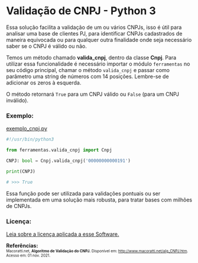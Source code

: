 # Validação de CNPJ - Python 3 

Essa solução facilita a validação de um ou vários CNPJs, isso é útil para analisar uma base de clientes PJ, para identificar CNPJs cadastrados de maneira equivocada ou para qualquer outra finalidade onde seja necessário saber se o CNPJ é válido ou não. 

Temos um método chamado **valida_cnpj**, dentro da classe **Cnpj**. Para utilizar essa funcionalidade é necessário importar o módulo ````ferramentas```` no seu código principal, chamar o método ````valida_cnpj```` e passar como parâmetro uma string de números com 14 posições. Lembre-se de adicionar os zeros à esquerda. 

O método retornará ````True```` para um CNPJ válido ou ````False```` (para um CNPJ inválido).

### Exemplo:

[exemplo_cnpj.py](exemplo_cnpj.py)

```python
#!/usr/bin/python3

from ferramentas.valida_cnpj import Cnpj

CNPJ: bool = Cnpj.valida_cnpj('00000000000191')

print(CNPJ)

# >>> True
```

Essa função pode ser utilizada para validações pontuais ou ser implementada em uma solução mais robusta, para tratar bases com milhões de CNPJs.

### Licença:
[Leia sobre a licença aplicada a esse Software.](LICENSE)

**Referências:**  <br/><font size="1">Macoratti.net, **Algoritmo de Validação do CNPJ.** Disponível em: <http://www.macoratti.net/alg_CNPJ.htm>. Acesso em: 01 nov. 2021.  <br/></font>
